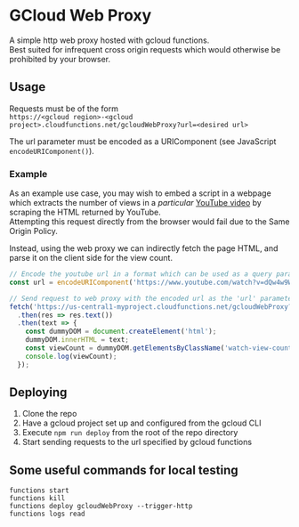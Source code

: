 # GCloud Web Proxy
A simple http web proxy hosted with gcloud functions.  
Best suited for infrequent cross origin requests which would otherwise be prohibited by your browser.


## Usage
Requests must be of the form  
`https://<gcloud region>-<gcloud project>.cloudfunctions.net/gcloudWebProxy?url=<desired url>`  

The url parameter must be encoded as a URIComponent (see JavaScript `encodeURIComponent()`).  

### Example
As an example use case, you may wish to embed a script in a webpage which extracts the number of views in a *particular* [YouTube video](https://www.youtube.com/watch?v=dQw4w9WgXcQ) by scraping the HTML returned by YouTube.  
Attempting this request directly from the browser would fail due to the Same Origin Policy.  

Instead, using the web proxy we can indirectly fetch the page HTML, and parse it on the client side for the view count.

```javascript
// Encode the youtube url in a format which can be used as a query parameter
const url = encodeURIComponent('https://www.youtube.com/watch?v=dQw4w9WgXcQ');

// Send request to web proxy with the encoded url as the 'url' parameter
fetch('https://us-central1-myproject.cloudfunctions.net/gcloudWebProxy?url=' + url)
  .then(res => res.text())
  .then(text => {
    const dummyDOM = document.createElement('html');
    dummyDOM.innerHTML = text;
    const viewCount = dummyDOM.getElementsByClassName('watch-view-count')[0].innerHTML;
    console.log(viewCount);
  });
```

## Deploying
1. Clone the repo
2. Have a gcloud project set up and configured from the gcloud CLI
3. Execute `npm run deploy` from the root of the repo directory
4. Start sending requests to the url specified by gcloud functions


## Some useful commands for local testing
`functions start`  
`functions kill`  
`functions deploy gcloudWebProxy --trigger-http`  
`functions logs read`  
